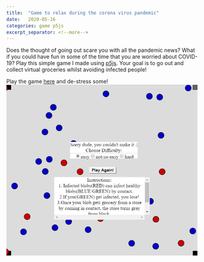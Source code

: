 ```yaml
---
title:  "Game to relax during the corona virus pandemic"
date:   2020-05-16
categories: game p5js
excerpt_separator: <!--more-->
---
```

Does the thought of going out scare you with all the pandemic news? What if you could have fun in some of the time that you are worried about COVID-19? Play this simple game I made using [p5js][p5js]. Your goal is to go out and collect virtual groceries whilst avoiding infected people!
<!--more-->
<meta name="description" content="{{ post.excerpt }}"/>

Play the game [here][covid-game] and de-stress some!
![covid game](/assets/images/covid_game.PNG)

[covid-game]: http://epidemic.tarshar.com/
[p5js]: https://p5js.org/